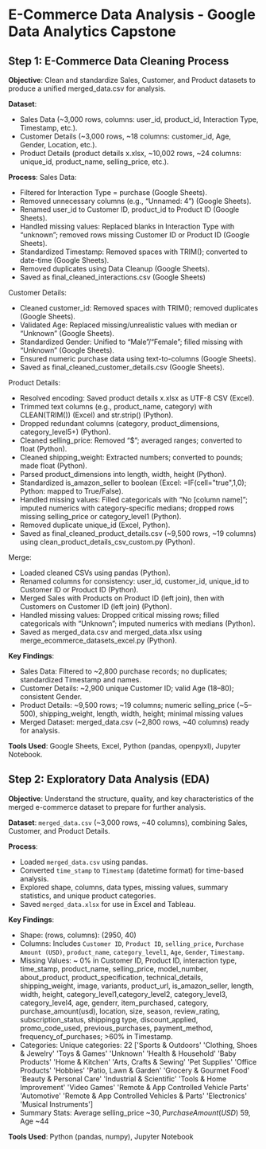 # E-Commerce Data Analysis - Google Data Analytics Capstone
## Step 1: E-Commerce Data Cleaning Process

**Objective**: Clean and standardize Sales, Customer, and Product datasets to produce a unified merged_data.csv for analysis.

**Dataset**:
- Sales Data (~3,000 rows, columns: user_id, product_id, Interaction Type, Timestamp, etc.).
- Customer Details (~3,000 rows, ~18 columns: customer_id, Age, Gender, Location, etc.).
- Product Details (product details x.xlsx, ~10,002 rows, ~24 columns: unique_id, product_name, selling_price, etc.).

**Process**:
Sales Data:
- Filtered for Interaction Type = purchase (Google Sheets).
- Removed unnecessary columns (e.g., “Unnamed: 4”) (Google Sheets).
- Renamed user_id to Customer ID, product_id to Product ID (Google Sheets).
- Handled missing values: Replaced blanks in Interaction Type with “unknown”; removed rows missing Customer ID or Product ID (Google Sheets).
- Standardized Timestamp: Removed spaces with TRIM(); converted to date-time (Google Sheets).
- Removed duplicates using Data Cleanup (Google Sheets).
- Saved as final_cleaned_interactions.csv (Google Sheets) 

Customer Details:
- Cleaned customer_id: Removed spaces with TRIM(); removed duplicates (Google Sheets).
- Validated Age: Replaced missing/unrealistic values with median or “Unknown” (Google Sheets).
- Standardized Gender: Unified to “Male”/“Female”; filled missing with “Unknown” (Google Sheets).
- Ensured numeric purchase data using text-to-columns (Google Sheets).
- Saved as final_cleaned_customer_details.csv (Google Sheets).

Product Details:
- Resolved encoding: Saved product details x.xlsx as UTF-8 CSV (Excel).
- Trimmed text columns (e.g., product_name, category) with CLEAN(TRIM()) (Excel) and str.strip() (Python).
- Dropped redundant columns (category, product_dimensions, category_level5+) (Python).
- Cleaned selling_price: Removed “$”; averaged ranges; converted to float (Python).
- Cleaned shipping_weight: Extracted numbers; converted to pounds; made float (Python).
- Parsed product_dimensions into length, width, height (Python).
- Standardized is_amazon_seller to boolean (Excel: =IF(cell="true",1,0); Python: mapped to True/False).
- Handled missing values: Filled categoricals with “No [column name]”; imputed numerics with category-specific medians; dropped rows missing selling_price or category_level1 (Python).
- Removed duplicate unique_id (Excel, Python).
- Saved as final_cleaned_product_details.csv (~9,500 rows, ~19 columns) using clean_product_details_csv_custom.py (Python).

Merge:
- Loaded cleaned CSVs using pandas (Python).
- Renamed columns for consistency: user_id, customer_id, unique_id to Customer ID or Product ID (Python).
- Merged Sales with Products on Product ID (left join), then with Customers on Customer ID (left join) (Python).
- Handled missing values: Dropped critical missing rows; filled categoricals with “Unknown”; imputed numerics with medians (Python).
- Saved as merged_data.csv and merged_data.xlsx using merge_ecommerce_datasets_excel.py (Python).

**Key Findings**:
- Sales Data: Filtered to ~2,800 purchase records; no duplicates; standardized Timestamp and names.
- Customer Details: ~2,900 unique Customer ID; valid Age (18–80); consistent Gender.
- Product Details: ~9,500 rows; ~19 columns; numeric selling_price (~$5–$500), shipping_weight, length, width, height; minimal missing values
- Merged Dataset: merged_data.csv (~2,800 rows, ~40 columns) ready for analysis.

**Tools Used**: Google Sheets, Excel, Python (pandas, openpyxl), Jupyter Notebook.


## Step 2: Exploratory Data Analysis (EDA)
**Objective**: Understand the structure, quality, and key characteristics of the merged e-commerce dataset to prepare for further analysis.

**Dataset**: `merged_data.csv` (~3,000 rows, ~40 columns), combining Sales, Customer, and Product Details.

**Process**:
- Loaded `merged_data.csv` using pandas.
- Converted `time_stamp` to `Timestamp` (datetime format) for time-based analysis.
- Explored shape, columns, data types, missing values, summary statistics, and unique product categories.
- Saved `merged_data.xlsx` for use in Excel and Tableau.

**Key Findings**:
- Shape: (rows, columns): (2950, 40)
- Columns: Includes `Customer ID`, `Product ID`, `selling_price`, `Purchase Amount (USD)`, `product_name`, `category_level1`, `Age`, `Gender`, `Timestamp`.
- Missing Values: ~ 0% in Customer ID, Product ID, interaction type, time_stamp, product_name, selling_price, model_number, about_product, product_specification, technical_details, shipping_weight, image, variants, product_url, is_amazon_seller, length, width, height, category_level1,category_level2, category_level3, category_level4, age, genderr, item_purchased, category, purchase_amount(usd), location, size, season, review_rating, subscription_status, shippingg type, discount_applied, promo_code_used, previous_purchases, payment_method, frequency_of_purchases; >60% in Timestamp. 
- Categories: Unique categories: 22 ['Sports & Outdoors' 'Clothing, Shoes & Jewelry' 'Toys & Games' 'Unknown'
 'Health & Household' 'Baby Products' 'Home & Kitchen'
 'Arts, Crafts & Sewing' 'Pet Supplies' 'Office Products' 'Hobbies'
 'Patio, Lawn & Garden' 'Grocery & Gourmet Food' 'Beauty & Personal Care'
 'Industrial & Scientific' 'Tools & Home Improvement' 'Video Games'
 'Remote & App Controlled Vehicle Parts' 'Automotive'
 'Remote & App Controlled Vehicles & Parts' 'Electronics'
 'Musical Instruments']
- Summary Stats: Average selling_price ~$30, Purchase Amount (USD) ~$59, Age ~44

**Tools Used**: Python (pandas, numpy), Jupyter Notebook





